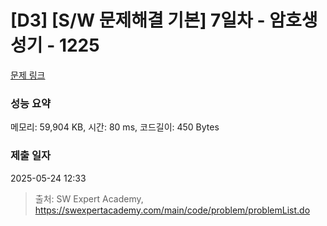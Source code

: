 # [D3] [S/W 문제해결 기본] 7일차 - 암호생성기 - 1225 

[문제 링크](https://swexpertacademy.com/main/code/problem/problemDetail.do?contestProbId=AV14uWl6AF0CFAYD) 

### 성능 요약

메모리: 59,904 KB, 시간: 80 ms, 코드길이: 450 Bytes

### 제출 일자

2025-05-24 12:33



> 출처: SW Expert Academy, https://swexpertacademy.com/main/code/problem/problemList.do